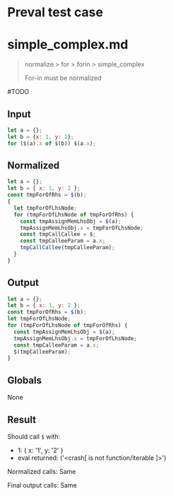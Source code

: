 # Preval test case

# simple_complex.md

> normalize > for > forin > simple_complex
>
> For-in must be normalized

#TODO

## Input

`````js filename=intro
let a = {};
let b = {x: 1, y: 2};
for ($(a).x of $(b)) $(a.x);
`````

## Normalized

`````js filename=intro
let a = {};
let b = { x: 1, y: 2 };
const tmpForOfRhs = $(b);
{
  let tmpForOfLhsNode;
  for (tmpForOfLhsNode of tmpForOfRhs) {
    const tmpAssignMemLhsObj = $(a);
    tmpAssignMemLhsObj.x = tmpForOfLhsNode;
    const tmpCallCallee = $;
    const tmpCalleeParam = a.x;
    tmpCallCallee(tmpCalleeParam);
  }
}
`````

## Output

`````js filename=intro
let a = {};
let b = { x: 1, y: 2 };
const tmpForOfRhs = $(b);
let tmpForOfLhsNode;
for (tmpForOfLhsNode of tmpForOfRhs) {
  const tmpAssignMemLhsObj = $(a);
  tmpAssignMemLhsObj.x = tmpForOfLhsNode;
  const tmpCalleeParam = a.x;
  $(tmpCalleeParam);
}
`````

## Globals

None

## Result

Should call `$` with:
 - 1: { x: '1', y: '2' }
 - eval returned: ('<crash[ <ref> is not function/iterable ]>')

Normalized calls: Same

Final output calls: Same
